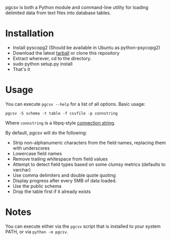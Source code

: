 pgcsv is both a Python module and command-line utility for loading delimited
data from text files into database tables.

Installation
============

* Install pyscopg2 (Should be available in Ubuntu as python-psycopg2)
* Download the latest [tarball](https://github.com/lysol/pgcsv/tarball/master) or clone this repository
* Extract wherever, cd to the directory.
* sudo python setup.py install
* That's it

Usage
=====

You can execute `pgcsv --help` for a list of all options. Basic usage:

    pgcsv -S schema -t table -f csvfile -p connstring

Where `connstring` is a libpq-style [connection string](http://www.postgresql.org/docs/9.1/static/libpq-connect.html).

By default, pgcsv will do the following:

* Strip non-alphanumeric characters from the field names, replacing them with underscores
* Lowercase field names
* Remove trailing whitespace from field values
* Attempt to detect field types based on some clumsy metrics (defaults to varchar)
* Use comma delimiters and double quote quoting
* Display progress after every 5MB of data loaded.
* Use the public schema
* Drop the table first if it already exists

Notes
=====

You can execute either via the `pgcsv` script that is installed to your system PATH,
or via `python -m pgcsv`.
